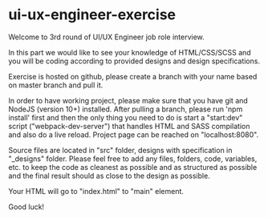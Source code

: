 # ui-ux-engineer-exercise
Welcome to 3rd round of UI/UX Engineer job role interview.

In this part we would like to see your knowledge of HTML/CSS/SCSS and you will be coding according to provided designs and design specifications.

Exercise is hosted on github, please create a branch with your name based on master branch and pull it.

In order to have working project, please make sure that you have git and NodeJS (version 10+) installed. After pulling a branch, please run 'npm install' first and then the only thing you need to do is start a "start:dev" script ("webpack-dev-server") that handles HTML and SASS compilation and also do a live reload. Project page can be reached on "localhost:8080".

Source files are located in "src" folder, designs with specification in "_designs" folder. Please feel free to add any files, folders, code, variables, etc. to keep the code as cleanest as possible and as structured as possible and the final result should as close to the design as possible.

Your HTML will go to "index.html" to "main" element.

Good luck!
